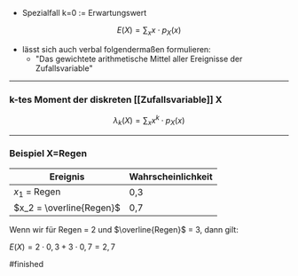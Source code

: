 * Spezialfall k=0 := Erwartungswert

$$E(X)= \sum_x x \cdot p_X(x)$$
* lässt sich auch verbal folgendermaßen formulieren:
	* "Das gewichtete arithmetische Mittel aller Ereignisse der Zufallsvariable"

-------------------------------
### k-tes Moment der diskreten [[Zufallsvariable]] X
$$\lambda_k(X) = \sum_xx^k \cdot p_X(x)$$

-----------------
### Beispiel X=Regen

Ereignis | Wahrscheinlichkeit
----- | -------
$x_1$ = Regen | 0,3
$x_2 = \overline{Regen}$ |0,7

Wenn wir für Regen = 2 und $\overline{Regen}$ = 3, dann gilt:

$E(X) = 2 \cdot 0,3 + 3 \cdot 0,7 = 2,7$

#finished 

